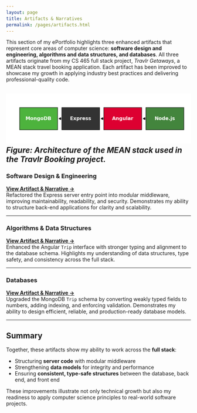 ```yaml
---
layout: page
title: Artifacts & Narratives
permalink: /pages/artifacts.html
---
```




This section of my ePortfolio highlights three enhanced artifacts that represent core areas of computer science: **software design and engineering, algorithms and data structures, and databases**. All three artifacts originate from my CS 465 full stack project, *Travlr Getaways*, a MEAN stack travel booking application. Each artifact has been improved to showcase my growth in applying industry best practices and delivering professional-quality code.  

![MEAN Stack Diagram](/assets/images/mean_stack_diagram.png)
*Figure: Architecture of the MEAN stack used in the Travlr Booking project.*
---

### Software Design & Engineering  
**[View Artifact & Narrative →](artifact-software.html)**  
Refactored the Express server entry point into modular middleware, improving maintainability, readability, and security. Demonstrates my ability to structure back-end applications for clarity and scalability.  

---

### Algorithms & Data Structures  
**[View Artifact & Narrative →](artifact-algorithms.html)**  
Enhanced the Angular `Trip` interface with stronger typing and alignment to the database schema. Highlights my understanding of data structures, type safety, and consistency across the full stack.  

---

### Databases  
**[View Artifact & Narrative →](artifact-databases.html)**  
Upgraded the MongoDB `Trip` schema by converting weakly typed fields to numbers, adding indexing, and enforcing validation. Demonstrates my ability to design efficient, reliable, and production-ready database models.  

---

## Summary  

Together, these artifacts show my ability to work across the **full stack**:  
- Structuring **server code** with modular middleware  
- Strengthening **data models** for integrity and performance  
- Ensuring **consistent, type-safe structures** between the database, back end, and front end  

These improvements illustrate not only technical growth but also my readiness to apply computer science principles to real-world software projects.  
